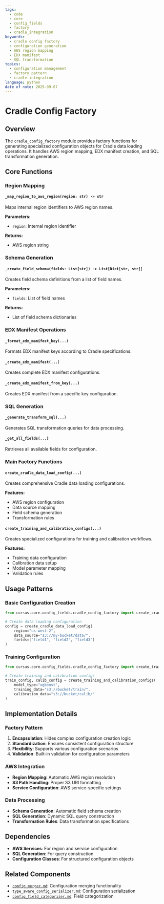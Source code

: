 ```yaml
---
tags:
  - code
  - core
  - config_fields
  - factory
  - cradle_integration
keywords:
  - cradle config factory
  - configuration generation
  - AWS region mapping
  - EDX manifest
  - SQL transformation
topics:
  - configuration management
  - factory pattern
  - cradle integration
language: python
date of note: 2025-09-07
---
```


# Cradle Config Factory

## Overview

The `cradle_config_factory` module provides factory functions for generating specialized configuration objects for Cradle data loading operations. It handles AWS region mapping, EDX manifest creation, and SQL transformation generation.

## Core Functions

### Region Mapping

#### `_map_region_to_aws_region(region: str) -> str`

Maps internal region identifiers to AWS region names.

**Parameters:**
- `region`: Internal region identifier

**Returns:**
- AWS region string

### Schema Generation

#### `_create_field_schema(fields: List[str]) -> List[Dict[str, str]]`

Creates field schema definitions from a list of field names.

**Parameters:**
- `fields`: List of field names

**Returns:**
- List of field schema dictionaries

### EDX Manifest Operations

#### `_format_edx_manifest_key(...)`

Formats EDX manifest keys according to Cradle specifications.

#### `_create_edx_manifest(...)`

Creates complete EDX manifest configurations.

#### `_create_edx_manifest_from_key(...)`

Creates EDX manifest from a specific key configuration.

### SQL Generation

#### `_generate_transform_sql(...)`

Generates SQL transformation queries for data processing.

#### `_get_all_fields(...)`

Retrieves all available fields for configuration.

### Main Factory Functions

#### `create_cradle_data_load_config(...)`

Creates comprehensive Cradle data loading configurations.

**Features:**
- AWS region configuration
- Data source mapping
- Field schema generation
- Transformation rules

#### `create_training_and_calibration_configs(...)`

Creates specialized configurations for training and calibration workflows.

**Features:**
- Training data configuration
- Calibration data setup
- Model parameter mapping
- Validation rules

## Usage Patterns

### Basic Configuration Creation

```python
from cursus.core.config_fields.cradle_config_factory import create_cradle_data_load_config

# Create data loading configuration
config = create_cradle_data_load_config(
    region="us-west-2",
    data_source="s3://my-bucket/data/",
    fields=["field1", "field2", "field3"]
)
```

### Training Configuration

```python
from cursus.core.config_fields.cradle_config_factory import create_training_and_calibration_configs

# Create training and calibration configs
train_config, calib_config = create_training_and_calibration_configs(
    model_type="xgboost",
    training_data="s3://bucket/train/",
    calibration_data="s3://bucket/calib/"
)
```

## Implementation Details

### Factory Pattern

1. **Encapsulation**: Hides complex configuration creation logic
2. **Standardization**: Ensures consistent configuration structure
3. **Flexibility**: Supports various configuration scenarios
4. **Validation**: Built-in validation for configuration parameters

### AWS Integration

- **Region Mapping**: Automatic AWS region resolution
- **S3 Path Handling**: Proper S3 URI formatting
- **Service Configuration**: AWS service-specific settings

### Data Processing

- **Schema Generation**: Automatic field schema creation
- **SQL Generation**: Dynamic SQL query construction
- **Transformation Rules**: Data transformation specifications

## Dependencies

- **AWS Services**: For region and service configuration
- **SQL Generation**: For query construction
- **Configuration Classes**: For structured configuration objects

## Related Components

- [`config_merger.md`](config_merger.md): Configuration merging functionality
- [`type_aware_config_serializer.md`](type_aware_config_serializer.md): Configuration serialization
- [`config_field_categorizer.md`](config_field_categorizer.md): Field categorization
